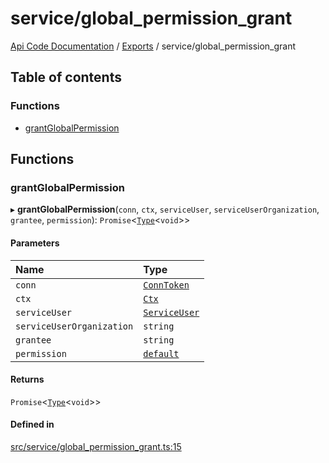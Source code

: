 # service/global\_permission\_grant
[Api Code Documentation](../README.md) / [Exports](../modules.md) / service/global\_permission\_grant

## Table of contents

### Functions

- [grantGlobalPermission](service_global_permission_grant.md#grantglobalpermission)

## Functions

### grantGlobalPermission

▸ **grantGlobalPermission**(`conn`, `ctx`, `serviceUser`, `serviceUserOrganization`, `grantee`, `permission`): `Promise`\<[`Type`](result.md#type)\<`void`\>\>

#### Parameters

| Name | Type |
| :------ | :------ |
| `conn` | [`ConnToken`](service_conn.md#conntoken) |
| `ctx` | [`Ctx`](../interfaces/lib_ctx.Ctx.md) |
| `serviceUser` | [`ServiceUser`](../interfaces/service_domain_organization_service_user.ServiceUser.md) |
| `serviceUserOrganization` | `string` |
| `grantee` | `string` |
| `permission` | [`default`](authz_intents.md#default) |

#### Returns

`Promise`\<[`Type`](result.md#type)\<`void`\>\>

#### Defined in

[src/service/global_permission_grant.ts:15](https://github.com/openkfw/TruBudget/blob/92640998/api/src/service/global_permission_grant.ts#L15)
